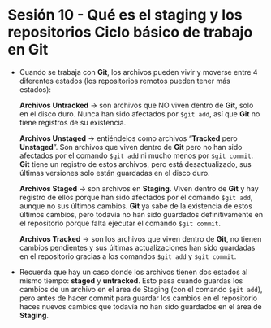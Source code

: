 # Sesión 10 - Qué es el staging y los repositorios Ciclo básico de trabajo en Git

* Cuando se trabaja con **Git**, los archivos pueden vivir y moverse entre 4 diferentes estados (los repositorios remotos pueden tener más estados):

  **Archivos Untracked** &rarr; son archivos que NO viven dentro de **Git**, solo en el disco duro. Nunca han sido afectados por `$git add`, así que **Git** no tiene registros de su existencia.

  **Archivos Unstaged** &rarr; entiéndelos como archivos “**Tracked** pero **Unstaged**”. Son archivos que viven dentro de **Git** pero no han sido afectados por el comando `$git add` ni mucho menos por `$git commit`. **Git** tiene un registro de estos archivos, pero está desactualizado, sus últimas versiones solo están guardadas en el disco duro.

  **Archivos Staged** &rarr; son archivos en **Staging**. Viven dentro de **Git** y hay registro de ellos porque han sido afectados por el comando `$git add`, aunque no sus últimos cambios. **Git** ya sabe de la existencia de estos últimos cambios, pero todavía no han sido guardados definitivamente en el repositorio porque falta ejecutar el comando `$git commit`.

  **Archivos Tracked** &rarr; son los archivos que viven dentro de **Git**, no tienen cambios pendientes y sus últimas actualizaciones han sido guardadas en el repositorio gracias a los comandos `$git add` y `$git commit`.

* Recuerda que hay un caso donde los archivos tienen dos estados al mismo tiempo: **staged** y **untracked**. Esto pasa cuando guardas los cambios de un archivo en el área de Staging (con el comando `$git add`), pero antes de hacer commit para guardar los cambios en el repositorio haces nuevos cambios que todavía no han sido guardados en el área de **Staging**.

